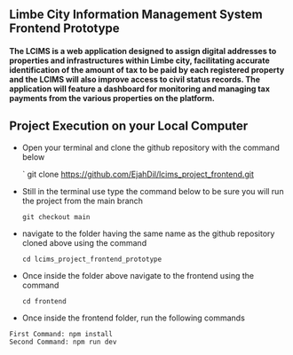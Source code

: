 ## Limbe City Information Management System Frontend Prototype
#### The LCIMS is a web application designed to assign digital addresses to properties and infrastructures within Limbe city, facilitating accurate identification of the amount of tax to be paid by each registered property and the LCIMS will also improve access to civil status records. The application will feature a dashboard for monitoring and managing tax payments from the various properties on the platform.

## Project Execution on your Local Computer

- Open your terminal and clone the github repository with the command below

  `
   git clone https://github.com/EjahDil/lcims_project_frontend.git

- Still in the terminal use type the command below to be sure you will run the project from the main branch

  
  `
    git checkout main
  `
  
- navigate to the folder having the same name as the github repository cloned above using the command

  `
   cd lcims_project_frontend_prototype
  `
 - Once inside the folder above navigate to the frontend using the command

   `
   cd frontend
   `
   
 - Once inside the frontend folder, run the following commands

```
First Command: npm install
Second Command: npm run dev 
```
